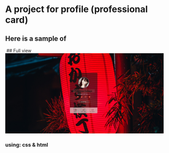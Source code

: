 # A project for profile (professional card)

## Here is a sample of
<img scr="">
## Full view
<img src="https://github.com/clarcolaco/card_model/blob/main/imgs/view.JPG?raw=true" widht="400px">




### using: css & html